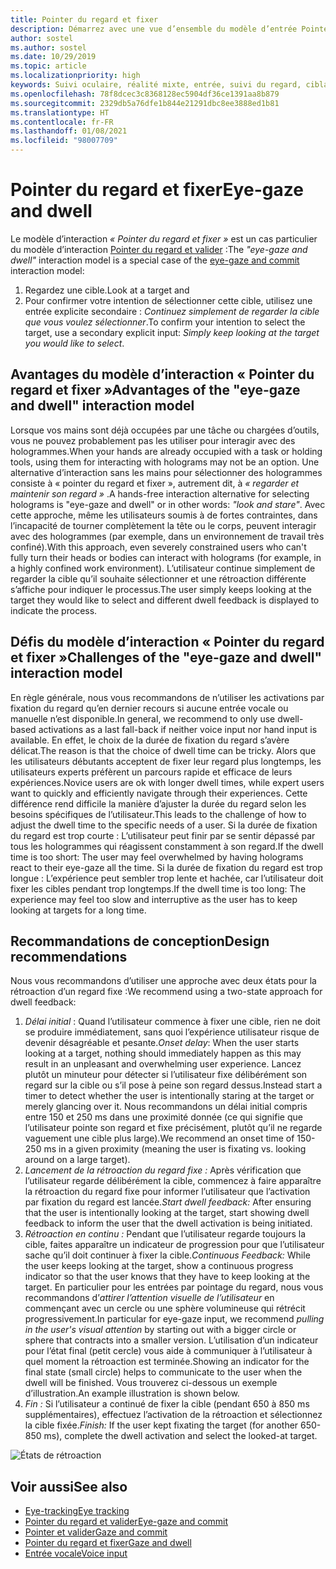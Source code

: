 ```yaml
---
title: Pointer du regard et fixer
description: Démarrez avec une vue d’ensemble du modèle d’entrée Pointer du regard et fixer, avec des modèles d’interaction, des guides pour la conception et des défis uniques.
author: sostel
ms.author: sostel
ms.date: 10/29/2019
ms.topic: article
ms.localizationpriority: high
keywords: Suivi oculaire, réalité mixte, entrée, suivi du regard, ciblage du regard, HoloLens 2, sélection basée sur le regard, fixer, casque de réalité mixte, casque windows mixed reality, casque de réalité virtuelle, HoloLens, MRTK, Mixed Reality Toolkit, conception
ms.openlocfilehash: 78f8dcec3c8368128ec5904df36ce1391aa8b879
ms.sourcegitcommit: 2329db5a76dfe1b844e21291dbc8ee3888ed1b81
ms.translationtype: HT
ms.contentlocale: fr-FR
ms.lasthandoff: 01/08/2021
ms.locfileid: "98007709"
---
```

# <a name="eye-gaze-and-dwell"></a><span data-ttu-id="694ac-104">Pointer du regard et fixer</span><span class="sxs-lookup"><span data-stu-id="694ac-104">Eye-gaze and dwell</span></span>

<span data-ttu-id="694ac-105">Le modèle d’interaction _« Pointer du regard et fixer »_ est un cas particulier du modèle d’interaction [Pointer du regard et valider](gaze-and-commit.md) :</span><span class="sxs-lookup"><span data-stu-id="694ac-105">The _"eye-gaze and dwell"_ interaction model is a special case of the [eye-gaze and commit](gaze-and-commit.md) interaction model:</span></span>
1. <span data-ttu-id="694ac-106">Regardez une cible.</span><span class="sxs-lookup"><span data-stu-id="694ac-106">Look at a target and</span></span> 
2. <span data-ttu-id="694ac-107">Pour confirmer votre intention de sélectionner cette cible, utilisez une entrée explicite secondaire : _Continuez simplement de regarder la cible que vous voulez sélectionner_.</span><span class="sxs-lookup"><span data-stu-id="694ac-107">To confirm your intention to select the target, use a secondary explicit input: _Simply keep looking at the target you would like to select_.</span></span>

## <a name="advantages-of-the-eye-gaze-and-dwell-interaction-model"></a><span data-ttu-id="694ac-108">Avantages du modèle d’interaction « Pointer du regard et fixer »</span><span class="sxs-lookup"><span data-stu-id="694ac-108">Advantages of the "eye-gaze and dwell" interaction model</span></span> 

<span data-ttu-id="694ac-109">Lorsque vos mains sont déjà occupées par une tâche ou chargées d’outils, vous ne pouvez probablement pas les utiliser pour interagir avec des hologrammes.</span><span class="sxs-lookup"><span data-stu-id="694ac-109">When your hands are already occupied with a task or holding tools, using them for interacting with holograms may not be an option.</span></span>
<span data-ttu-id="694ac-110">Une alternative d’interaction sans les mains pour sélectionner des hologrammes consiste à « pointer du regard et fixer », autrement dit, à _« regarder et maintenir son regard »_ .</span><span class="sxs-lookup"><span data-stu-id="694ac-110">A hands-free interaction alternative for selecting holograms is "eye-gaze and dwell" or in other words: _"look and stare"_.</span></span> <span data-ttu-id="694ac-111">Avec cette approche, même les utilisateurs soumis à de fortes contraintes, dans l’incapacité de tourner complètement la tête ou le corps, peuvent interagir avec des hologrammes (par exemple, dans un environnement de travail très confiné).</span><span class="sxs-lookup"><span data-stu-id="694ac-111">With this approach, even severely constrained users who can't fully turn their heads or bodies can interact with holograms (for example, in a highly confined work environment).</span></span>
<span data-ttu-id="694ac-112">L’utilisateur continue simplement de regarder la cible qu’il souhaite sélectionner et une rétroaction différente s’affiche pour indiquer le processus.</span><span class="sxs-lookup"><span data-stu-id="694ac-112">The user simply keeps looking at the target they would like to select and different dwell feedback is displayed to indicate the process.</span></span>

## <a name="challenges-of-the-eye-gaze-and-dwell-interaction-model"></a><span data-ttu-id="694ac-113">Défis du modèle d’interaction « Pointer du regard et fixer »</span><span class="sxs-lookup"><span data-stu-id="694ac-113">Challenges of the "eye-gaze and dwell" interaction model</span></span>

<span data-ttu-id="694ac-114">En règle générale, nous vous recommandons de n’utiliser les activations par fixation du regard qu’en dernier recours si aucune entrée vocale ou manuelle n’est disponible.</span><span class="sxs-lookup"><span data-stu-id="694ac-114">In general, we  recommend to only use dwell-based activations as a last fall-back if neither voice input nor hand input is available.</span></span> <span data-ttu-id="694ac-115">En effet, le choix de la durée de fixation du regard s’avère délicat.</span><span class="sxs-lookup"><span data-stu-id="694ac-115">The reason is that the choice of dwell time can be tricky.</span></span> <span data-ttu-id="694ac-116">Alors que les utilisateurs débutants acceptent de fixer leur regard plus longtemps, les utilisateurs experts préfèrent un parcours rapide et efficace de leurs expériences.</span><span class="sxs-lookup"><span data-stu-id="694ac-116">Novice users are ok with longer dwell times, while expert users want to quickly and efficiently navigate through their experiences.</span></span> <span data-ttu-id="694ac-117">Cette différence rend difficile la manière d’ajuster la durée du regard selon les besoins spécifiques de l’utilisateur.</span><span class="sxs-lookup"><span data-stu-id="694ac-117">This leads to the challenge of how to adjust the dwell time to the specific needs of a user.</span></span>
<span data-ttu-id="694ac-118">Si la durée de fixation du regard est trop courte : L’utilisateur peut finir par se sentir dépassé par tous les hologrammes qui réagissent constamment à son regard.</span><span class="sxs-lookup"><span data-stu-id="694ac-118">If the dwell time is too short: The user may feel overwhelmed by having holograms react to their eye-gaze all the time.</span></span> <span data-ttu-id="694ac-119">Si la durée de fixation du regard est trop longue : L’expérience peut sembler trop lente et hachée, car l’utilisateur doit fixer les cibles pendant trop longtemps.</span><span class="sxs-lookup"><span data-stu-id="694ac-119">If the dwell time is too long: The experience may feel too slow and interruptive as the user has to keep looking at targets for a long time.</span></span>

## <a name="design-recommendations"></a><span data-ttu-id="694ac-120">Recommandations de conception</span><span class="sxs-lookup"><span data-stu-id="694ac-120">Design recommendations</span></span>

<span data-ttu-id="694ac-121">Nous vous recommandons d’utiliser une approche avec deux états pour la rétroaction d’un regard fixe :</span><span class="sxs-lookup"><span data-stu-id="694ac-121">We recommend using a two-state approach for dwell feedback:</span></span>
1. <span data-ttu-id="694ac-122">*Délai initial* : Quand l’utilisateur commence à fixer une cible, rien ne doit se produire immédiatement, sans quoi l’expérience utilisateur risque de devenir désagréable et pesante.</span><span class="sxs-lookup"><span data-stu-id="694ac-122">*Onset delay*: When the user starts looking at a target, nothing should immediately happen as this may result in an unpleasant and overwhelming user experience.</span></span> <span data-ttu-id="694ac-123">Lancez plutôt un minuteur pour détecter si l’utilisateur fixe délibérément son regard sur la cible ou s’il pose à peine son regard dessus.</span><span class="sxs-lookup"><span data-stu-id="694ac-123">Instead start a timer to detect whether the user is intentionally staring at the target or merely glancing over it.</span></span>
<span data-ttu-id="694ac-124">Nous recommandons un délai initial compris entre 150 et 250 ms dans une proximité donnée (ce qui signifie que l’utilisateur pointe son regard et fixe précisément, plutôt qu’il ne regarde vaguement une cible plus large).</span><span class="sxs-lookup"><span data-stu-id="694ac-124">We recommend an onset time of 150-250 ms in a given proximity (meaning the user is fixating vs. looking around on a large target).</span></span>  
2. <span data-ttu-id="694ac-125">*Lancement de la rétroaction du regard fixe :* Après vérification que l’utilisateur regarde délibérément la cible, commencez à faire apparaître la rétroaction du regard fixe pour informer l’utilisateur que l’activation par fixation du regard est lancée.</span><span class="sxs-lookup"><span data-stu-id="694ac-125">*Start dwell feedback:* After ensuring that the user is intentionally looking at the target, start showing dwell feedback to inform the user that the dwell activation is being initiated.</span></span> 
3. <span data-ttu-id="694ac-126">*Rétroaction en continu :* Pendant que l’utilisateur regarde toujours la cible, faites apparaître un indicateur de progression pour que l’utilisateur sache qu’il doit continuer à fixer la cible.</span><span class="sxs-lookup"><span data-stu-id="694ac-126">*Continuous Feedback:* While the user keeps looking at the target, show a continuous progress indicator so that the user knows that they have to keep looking at the target.</span></span> <span data-ttu-id="694ac-127">En particulier pour les entrées par pointage du regard, nous vous recommandons d’_attirer l’attention visuelle de l’utilisateur_ en commençant avec un cercle ou une sphère volumineuse qui rétrécit progressivement.</span><span class="sxs-lookup"><span data-stu-id="694ac-127">In particular for eye-gaze input, we recommend _pulling in the user's visual attention_ by starting out with a bigger circle or sphere that contracts into a smaller version.</span></span> <span data-ttu-id="694ac-128">L’utilisation d’un indicateur pour l’état final (petit cercle) vous aide à communiquer à l’utilisateur à quel moment la rétroaction est terminée.</span><span class="sxs-lookup"><span data-stu-id="694ac-128">Showing an indicator for the final state (small circle) helps to communicate to the user when the dwell will be finished.</span></span> <span data-ttu-id="694ac-129">Vous trouverez ci-dessous un exemple d’illustration.</span><span class="sxs-lookup"><span data-stu-id="694ac-129">An example illustration is shown below.</span></span> 
4. <span data-ttu-id="694ac-130">*Fin :* Si l’utilisateur a continué de fixer la cible (pendant 650 à 850 ms supplémentaires), effectuez l’activation de la rétroaction et sélectionnez la cible fixée.</span><span class="sxs-lookup"><span data-stu-id="694ac-130">*Finish:* If the user kept fixating the target (for another 650-850 ms), complete the dwell activation and select the looked-at target.</span></span>

![États de rétroaction](images/eyes_dwellstate_recommendation.png)<br>

## <a name="see-also"></a><span data-ttu-id="694ac-132">Voir aussi</span><span class="sxs-lookup"><span data-stu-id="694ac-132">See also</span></span>

* [<span data-ttu-id="694ac-133">Eye-tracking</span><span class="sxs-lookup"><span data-stu-id="694ac-133">Eye tracking</span></span>](eye-tracking.md)
* [<span data-ttu-id="694ac-134">Pointer du regard et valider</span><span class="sxs-lookup"><span data-stu-id="694ac-134">Eye-gaze and commit</span></span>](gaze-and-commit-eyes.md)
* [<span data-ttu-id="694ac-135">Pointer et valider</span><span class="sxs-lookup"><span data-stu-id="694ac-135">Gaze and commit</span></span>](gaze-and-commit.md)
* [<span data-ttu-id="694ac-136">Pointer du regard et fixer</span><span class="sxs-lookup"><span data-stu-id="694ac-136">Gaze and dwell</span></span>](gaze-and-dwell.md)
* [<span data-ttu-id="694ac-137">Entrée vocale</span><span class="sxs-lookup"><span data-stu-id="694ac-137">Voice input</span></span>](../out-of-scope/voice-design.md)
